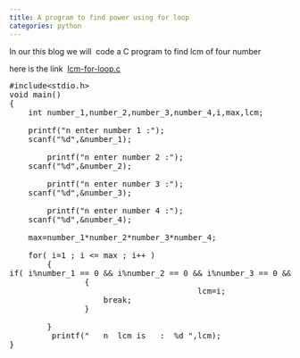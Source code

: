 ```yaml
---
title: A program to find power using for loop
categories: python
---
```


In our this blog we will  code a C program to find lcm of four number

here is the link  <span class="css-truncate css-truncate-target"><a id="37bd960bfab20dc67e2cf0abf7877b13-f1b85a1c1d6f284f0d02c5d3d2bfa965c7b0feec" class="js-navigation-open" title="lcm-for-loop.c" href="https://github.com/kumarvipinyadav/PROGRSMING/blob/master/lcm-for-loop.c">lcm-for-loop.c</a></span>
<pre>#include&lt;stdio.h&gt;
void main()
{
	int number_1,number_2,number_3,number_4,i,max,lcm;

	printf("n enter number 1 :");
	scanf("%d",&amp;number_1);

        printf("n enter number 2 :");
	scanf("%d",&amp;number_2);

        printf("n enter number 3 :");
	scanf("%d",&amp;number_3);

        printf("n enter number 4 :");
	scanf("%d",&amp;number_4);

	max=number_1*number_2*number_3*number_4;

	for( i=1 ; i &lt;= max ; i++ )
		{
if( i%number_1 == 0 &amp;&amp; i%number_2 == 0 &amp;&amp; i%number_3 == 0 &amp;&amp; i%number_4 == 0 )
				{	
                                        lcm=i;
					break;
				}

		}
         printf("   n  lcm is   :  %d ",lcm);
}
</pre>
&nbsp;